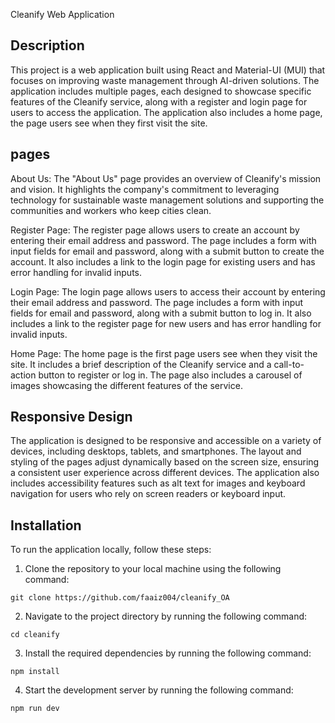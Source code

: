 Cleanify Web Application

## Description
This project is a web application built using React and Material-UI (MUI) that focuses on improving waste management through AI-driven solutions. The application includes multiple pages, each designed to showcase specific features of the Cleanify service, along with a register and login page for users to access the application. The application also includes a home page, the page users see when they first visit the site.

## pages
About Us: The "About Us" page provides an overview of Cleanify's mission and vision. It highlights the company's commitment to leveraging technology for sustainable waste management solutions and supporting the communities and workers who keep cities clean.

Register Page: The register page allows users to create an account by entering their email address and password. The page includes a form with input fields for email and password, along with a submit button to create the account. It also includes a link to the login page for existing users and has error handling for invalid inputs.

Login Page: The login page allows users to access their account by entering their email address and password. The page includes a form with input fields for email and password, along with a submit button to log in. It also includes a link to the register page for new users and has error handling for invalid inputs.

Home Page: The home page is the first page users see when they visit the site. It includes a brief description of the Cleanify service and a call-to-action button to register or log in. The page also includes a carousel of images showcasing the different features of the service.


## Responsive Design
The application is designed to be responsive and accessible on a variety of devices, including desktops, tablets, and smartphones. The layout and styling of the pages adjust dynamically based on the screen size, ensuring a consistent user experience across different devices. The application also includes accessibility features such as alt text for images and keyboard navigation for users who rely on screen readers or keyboard input.

## Installation
To run the application locally, follow these steps:

1. Clone the repository to your local machine using the following command:
```
git clone https://github.com/faaiz004/cleanify_OA
```
2. Navigate to the project directory by running the following command:
```
cd cleanify
```
3. Install the required dependencies by running the following command:
```
npm install
```
4. Start the development server by running the following command:
```
npm run dev
```





